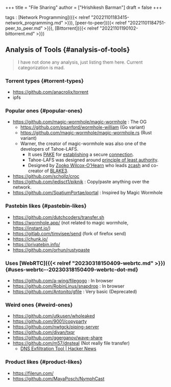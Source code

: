 +++
title = "File Sharing"
author = ["Hrishikesh Barman"]
draft = false
+++

tags
: [Network Programming]({{< relref "20221101183415-network_programming.md" >}}), [peer-to-peer]({{< relref "20221101184751-peer_to_peer.md" >}}), [Bittorrent]({{< relref "20221101190102-bittorrent.md" >}})


## Analysis of Tools {#analysis-of-tools}

> I have not done any analysis, just listing them here. Current categorization is mad.


### Torrent types {#torrent-types}

-   <https://github.com/anacrolix/torrent>
-   ipfs


### Popular ones {#popular-ones}

-   <https://github.com/magic-wormhole/magic-wormhole> : The OG
    -   <https://github.com/psanford/wormhole-william> (Go variant)
    -   <https://github.com/magic-wormhole/magic-wormhole.rs> (Rust variant)
    -   Warner, the creator of magic-wormhole was also one of the developers of Tahoe-LAFS.
        -   It uses [PAKE](https://blog.cryptographyengineering.com/2018/10/19/lets-talk-about-pake/) for [establishing](https://lwn.net/Articles/692061/) a secure [connection](https://github.com/warner/magic-wormhole/issues/348).
        -   Tahoe-LAFS was designed around [principle of least authority](https://en.wikipedia.org/wiki/Principle_of_least_privilege).
        -   Designed by [Zooko Wilcox-O'Hearn](https://en.wikipedia.org/wiki/Zooko_Wilcox-O'Hearn) who leads [zcash](https://en.wikipedia.org/wiki/Zcash) and co-creator of [BLAKE3](https://en.wikipedia.org/wiki/BLAKE_(hash_function)#BLAKE3).
-   <https://github.com/schollz/croc>
-   <https://github.com/jedisct1/piknik> :  Copy/paste anything over the network.
-   <https://github.com/SpatiumPortae/portal> : Inspired by Magic Wormhole


### Pastebin likes {#pastebin-likes}

-   <https://github.com/dutchcoders/transfer.sh>
-   <https://wormhole.app/> (not related to magic wormhole, <https://instant.io/>)
-   <https://gitlab.com/timvisee/send> (fork of firefox send)
-   <https://chunk.io/>
-   <https://privatebin.info/>
-   <https://github.com/orhun/rustypaste>


### Uses [WebRTC]({{< relref "20230318150409-webrtc.md" >}}) {#uses-webrtc--20230318150409-webrtc-dot-md}

-   <https://github.com/a-wing/filegogo> : In browser
-   <https://github.com/RobinLinus/snapdrop> : In browser
-   <https://github.com/Antonito/gfile> : Very basic (Deprecated)


### Weird ones {#weird-ones}

-   <https://github.com/utkusen/wholeaked>
-   <https://github.com/9001/copyparty>
-   <https://github.com/nwtgck/piping-server>
-   <https://github.com/divan/txqr>
-   <https://github.com/ggerganov/wave-share>
-   <https://github.com/m57/dnsteal> (Not really file transfer)
    -   [DNS Exfiltration Tool | Hacker News](https://news.ycombinator.com/item?id=38541272)


### Product likes {#product-likes}

-   <https://filerun.com/>
-   <https://github.com/MayaPosch/NymphCast>
